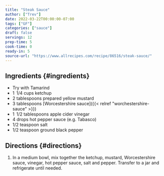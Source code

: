 ```yaml
---
title: "Steak Sauce"
author: ["Trev"]
date: 2022-03-22T00:00:00-07:00
tags: ["GF"]
categories: ["sauce"]
draft: false
servings: 12
prep-time: 5
cook-time: 0
ready-in: 5
source-url: "https://www.allrecipes.com/recipe/86516/steak-sauce/"
---
```


## Ingredients {#ingredients}

-   Try with Tamarind
-   1  1/4 cups ketchup
-   2 tablespoons prepared yellow mustard
-   3 tablespoons [Worcestershire sauce]({{< relref "worchestershire-sauce" >}})
-   1  1/2 tablespoons apple cider vinegar
-   4 drops hot pepper sauce (e.g. Tabasco)
-   1/2 teaspoon salt
-   1/2 teaspoon ground black pepper


## Directions {#directions}

1.  In a medium bowl, mix together the ketchup, mustard, Worcestershire sauce, vinegar, hot pepper sauce, salt and pepper. Transfer to a jar and refrigerate until needed.